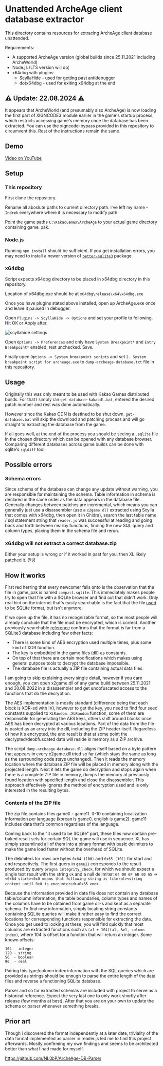 # Unattended ArcheAge client database extractor

This directory contains resources for extracing ArcheAge client database unattended.

Requirements:
* A supported ArcheAge version (global builds since 25.11.2021 including ArcheWorld)
* Node.js (LTS version will do)
* x64dbg with plugins:
  * ScyllaHide - used for getting past antidebugger
  * dotx64dbg - used for exiting x64dbg at the end

## ⚠️ Update: 22.08.2024 ⚠️

It appears that ArcheWorld (and presumably also ArcheAge) is now loading the first part of XIGNCODE3 module earlier in the game's startup process, which restricts accessing game's memory once the database has been extracted. You can use the xigncode-bypass provided in this repository to circumvent this. Rest of the instructions remain the same.

## Demo

[Video on YouTube](https://www.youtube.com/watch?v=QluhuvCu5p8)

## Setup

### This repository

First clone the repository.

Rename all aboslute paths to current directory path. I've left my name - `Indrek` everywhere where it is necessary to modify path.

Point the game paths `C:\KakaoGames\ArcheAge` to your actual game directory containing game_pak.

### Node.js

Running `npm install` should be sufficient. If you get installation errors, you may need to install a newer version of [`better-sqlite3`](https://www.npmjs.com/package/better-sqlite3) package.

### x64dbg

Script expects x64dbg directory to be placed in x64dbg directory in this repository.

Location of x64dbg.exe should be at `x64dbg\release\x64\x64dbg.exe`

Once you have plugins stated above installed, open up ArcheAge.exe once and leave it paused in debugger.

Open `Plugins -> ScyllaHide -> Options` and set your profile to following. Hit OK or Apply after.

![scyllahide settings](scyllahide.png)

Open `Options -> Preferences` and only have `System Breakpoint*` and `Entry Breakpoint*` enabled, rest unchecked. Save.

Finally open `Options -> System breakpoint scripts` and set `2. System breakpoint script for archeage.exe` to `dump-archeage-database.txt` file in this repository.

## Usage

Originally this was only meant to be used with Kakao Games distributed builds. For that I simply ran `get-database-kakaodl.bat`, entered the desired patch number and rest was done automatically.

However since the Kakao CDN is destined to be shut down, `get-database.bat` will skip the download and patching process and will go straight to extracting the database from the game.

If all goes well, at the end of the process you should be seeing a `.sqlite` file in the chosen directory which can be opened with any database browser. Comparing different databases across game builds can be done with sqlite's `sqldiff` tool.

## Possible errors

### Schema errors

Since schema of the database can change any update without warning, you are responsible for maintaining the schema. Table information in schema is declared in the same order as the data appears in the database file. Generally changes between patches are incremental, which means you can generally just use a disassembler (use a `x2game.dll` extracted using Scylla that comes with x64dbg, then open it in Ghidra), search the last table name / sql statement string that `reader.js` was successful at reading and going back and forth between nearby functions, finding the new SQL query and column types, placing them in the schema file and rerun.

### x64dbg will not extract a correct database.zip

Either your setup is wrong or if it worked in past for you, then XL likely patched it. 안녕

## How it works

First red herring that every newcomer falls onto is the observation that the file in game_pak is named `compact.sqlite`. This immediately makes people try to open that file with a SQLite browser and find out that didn't work. Only real hint on the internet that's easily searchable is the fact that the file [used to be](https://web.archive.org/web/20240428081012/https://archeagecodex.com/forum/viewtopic.php?f=2&t=90) SQLite format, but isn't anymore.

If we open up the file, it has no recognizable format, so the most people will already conclude that the file must be encrypted, which is correct. Another previously searchable [reference](https://web.archive.org/web/20220310003844/https://zenhax.com/viewtopic.php?t=1336#p7258) confirms that the format is far from a SQLite3 database including few other facts:

* There is some kind of AES encryption used multiple times, plus some kind of XOR function.
* The key is embedded in the game files (dll) as constants.
* On top of that there are certain modifications which makes using general purpose tools to decrypt the database impossible.
* The database file is actually a ZIP file containing actual data files.

I am going to skip explaining every single detail, however if you care enough, you can open x2game.dll of any game build between 25.11.2021 and 30.08.2022 in a disassembler and get unobfuscated access to the functions that do the decryption.

The AES implementation is mostly standard (difference being that each block is XOR-ed with IV), however to get the key, you need to find four seed constants supplied to `XLRandom::XLRandom` function, some of them are responsible for generating the AES keys, others shift around blocks once AES has been decrypted at various locations. Part of the data from the file is pasted as an array into the dll, including the ZIP header itself. Regardless of how it's encrypted, the end result is that at some point the decrypted/deobfuscated data will reside in memory as a ZIP archive.

The script `dump-archeage-database.dll` aligns itself based on a byte pattern that appears in every x2game.dll tried so far (which stays the same as long as the surrounding code stays unchanged). Then it reads the memory location where the database ZIP file will be placed in memory along with the projected length. Next it lets the game do decryption and stops again when there is a complete ZIP file in memory, dumps the memory at previously found location with specified length and close the disassembler. This approach effectively ignores the method of encryption used and is only interested in the resulting bytes.

### Contents of the ZIP file

The zip file contains files game0 - game11. 0-10 containing localization information per language (korean is game0, english is game2). game11 includes data that's common regardless of the language.

Coming back to the "it used to be SQLite" part, these files now contain pre-baked result sets for certain SQL the game will use in sequence. XL has simply streamlined all of them into a binary format with basic delimiters to make the game load faster without the overhead of SQLite.

The delimiters for rows are bytes `0x64 (100)` and  `0x65 (101)` for start and end respectively. The first query in `game11` corresponds to the result produced by query `pragma integrity_check`, for which we should expect a single text result with the string `ok` and a null delimiter:
`64 00 6F 6B 00 65` -> `<0x64 start><0x0 means that following string is literal><string content until 0x0 is encountered><0x65 end>`.

Because the information provided in data file does not contain any database table/column information, the table boundaries, column types and names of the columns have to be obtained from game dll-s and kept as a separate schema. To find new information, simply locating string constants containing SQLite queries will make it rather easy to find the correct locations for corresponding functions responsible for extracting the data. Once you get used to looking at these, you will find quickly that most columns are extracted functions such as `(a1 + 104)(a1, &v1, column index)`, where 104 is offset for a function that will return an integer. Some known offsets:
```
104 - integer
120 - string
56  - boolean
96  - real
```

Pairing this type/column index information with the SQL queries which are provided as strings should be enough to parse the entire length of the data files and reverse a functioning SQLite database.

Parser and so far extracted schemas are included with project to serve as a historical reference. Expect the very last one to only work shortly after release (few months at best). After that you are on your own to update the schema or parser whenever something breaks.

## Prior art

Though I discovered the format independently at a later date, triviality of the data format implemented as parser in reader.js led me to find this project afterwards. Mostly confirming my own findings and seems to be architected better than what I had made for myself.

https://github.com/NL0bP/ArcheAge-DB-Parser
